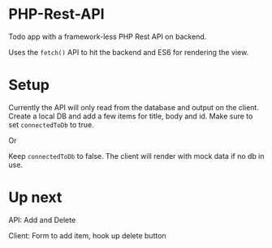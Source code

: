 # PHP-Rest-API
Todo app with a framework-less PHP Rest API on backend.

Uses the `fetch()` API to hit the backend and ES6 for rendering the view.

# Setup
Currently the API will only read from the database and output on the client. 
Create a local DB and add a few items for title, body and id. 
Make sure to set `connectedToDb` to true.

Or

Keep `connectedToDb` to false.
The client will render with mock data if no db in use.

# Up next
API:  Add and Delete

Client: Form to add item, hook up delete button
